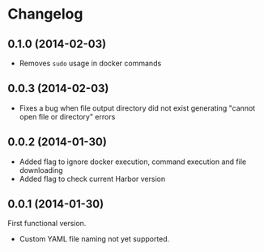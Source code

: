 # Changelog
## 0.1.0 (2014-02-03)
+ Removes `sudo` usage in docker commands

## 0.0.3 (2014-02-03)
+ Fixes a bug when file output directory did not exist generating "cannot open file or directory" errors

## 0.0.2 (2014-01-30)
+ Added flag to ignore docker execution, command execution and file downloading
+ Added flag to check current Harbor version

## 0.0.1 (2014-01-30)
First functional version.
+ Custom YAML file naming not yet supported.
